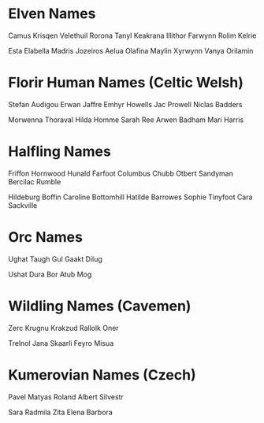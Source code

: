# Elven Names

Camus Krisqen
Velethuil Rorona
Tanyl Keakrana
Illithor Farwynn
Rolim Kelrie

Esta Elabella
Madris Jozeiros
Aelua Olafina
Maylin Xyrwynn
Vanya Orilamin

# Florir Human Names (Celtic Welsh)
 
Stefan Audigou
Erwan Jaffre
Emhyr Howells
Jac Prowell
Niclas Badders

Morwenna Thoraval
Hilda Homme
Sarah Ree
Arwen Badham
Mari Harris

# Halfling Names

Friffon Hornwood
Hunald Farfoot
Columbus Chubb
Otbert Sandyman
Bercilac Rumble

Hildeburg Boffin
Caroline Bottomhill
Hatilde Barrowes
Sophie Tinyfoot
Cara Sackville

# Orc Names

Ughat
Taugh
Gul
Gaakt
Dilug

Ushat
Dura
Bor
Atub
Mog

# Wildling Names (Cavemen)

Zerc
Krugnu
Krakzud
Rallolk
Oner

Trelnol
Jana
Skaarli
Feyro
Misua

# Kumerovian Names (Czech)

Pavel
Matyas
Roland
Albert
Silvestr

Sara
Radmila
Zita
Elena
Barbora
